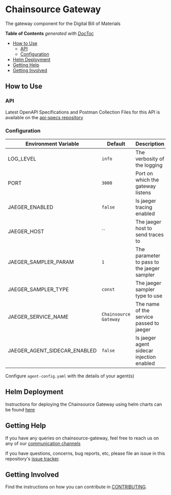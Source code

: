 # Chainsource Gateway
The gateway component for the Digital Bill of Materials

<!-- START doctoc generated TOC please keep comment here to allow auto update -->
<!-- DON'T EDIT THIS SECTION, INSTEAD RE-RUN doctoc TO UPDATE -->
**Table of Contents**  *generated with [DocToc](https://github.com/thlorenz/doctoc)*

- [How to Use](#how-to-use)
  - [API](#api)
  - [Configuration](#configuration)
- [Helm Deployment](#helm-deployment)
- [Getting Help](#getting-help)
- [Getting Involved](#getting-involved)

<!-- END doctoc generated TOC please keep comment here to allow auto update -->

## How to Use

### API

Latest OpenAPI Specifications and Postman Collection Files for this API is available on the [api-specs repository](https://github.com/DBOMproject/deployment/blob/master/api-specs/gateway)

### Configuration

| Environment Variable         | Default               | Description                                 |
|------------------------------|-----------------------|---------------------------------------------|
| LOG_LEVEL                    | `info`                | The verbosity of the logging                |
| PORT                         | `3000`                | Port on which the gateway listens           |
| JAEGER_ENABLED               | `false`               | Is jaeger tracing enabled                   |
| JAEGER_HOST                  | ``                    | The jaeger host to send traces to           |
| JAEGER_SAMPLER_PARAM         | `1`                   | The parameter to pass to the jaeger sampler |
| JAEGER_SAMPLER_TYPE          | `const`               | The jaeger sampler type to use              |
| JAEGER_SERVICE_NAME          | `Chainsource Gateway` | The name of the service passed to jaeger    |
| JAEGER_AGENT_SIDECAR_ENABLED | `false`               | Is jaeger agent sidecar injection enabled   |

Configure `agent-config.yaml` with the details of your agent(s)

## Helm Deployment

Instructions for deploying the Chainsource Gateway using helm charts can be found [here](https://github.com/DBOMproject/deployment/blob/master/charts/chainsource-gateway)

## Getting Help

If you have any queries on chainsource-gateway, feel free to reach us on any of our [communication channels](https://github.com/DBOMproject/community/blob/master/COMMUNICATION.md) 

If you have questions, concerns, bug reports, etc, please file an issue in this repository's [issue tracker](https://github.com/DBOMproject/node-sdk/issues).

## Getting Involved

Find the instructions on how you can contribute in [CONTRIBUTING](CONTRIBUTING.md).
